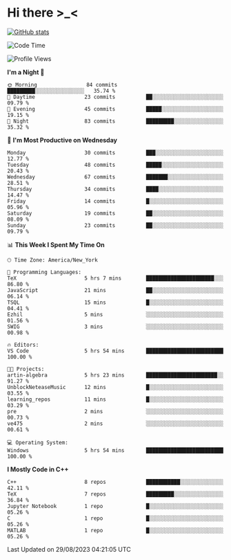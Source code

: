 # Hi there \>_<

[![GitHub stats](https://github-readme-stats.vercel.app/api?username=ARessegetesStery&show_icons=true&theme=transparent)](https://github.com/anuraghazra/github-readme-stats)

<!--START_SECTION:waka-->
![Code Time](http://img.shields.io/badge/Code%20Time-266%20hrs%2023%20mins-blue)

![Profile Views](http://img.shields.io/badge/Profile%20Views-3-blue)

**I'm a Night 🦉** 

```text
🌞 Morning                84 commits          █████████░░░░░░░░░░░░░░░░   35.74 % 
🌆 Daytime                23 commits          ██░░░░░░░░░░░░░░░░░░░░░░░   09.79 % 
🌃 Evening                45 commits          █████░░░░░░░░░░░░░░░░░░░░   19.15 % 
🌙 Night                  83 commits          █████████░░░░░░░░░░░░░░░░   35.32 % 
```
📅 **I'm Most Productive on Wednesday** 

```text
Monday                   30 commits          ███░░░░░░░░░░░░░░░░░░░░░░   12.77 % 
Tuesday                  48 commits          █████░░░░░░░░░░░░░░░░░░░░   20.43 % 
Wednesday                67 commits          ███████░░░░░░░░░░░░░░░░░░   28.51 % 
Thursday                 34 commits          ████░░░░░░░░░░░░░░░░░░░░░   14.47 % 
Friday                   14 commits          █░░░░░░░░░░░░░░░░░░░░░░░░   05.96 % 
Saturday                 19 commits          ██░░░░░░░░░░░░░░░░░░░░░░░   08.09 % 
Sunday                   23 commits          ██░░░░░░░░░░░░░░░░░░░░░░░   09.79 % 
```


📊 **This Week I Spent My Time On** 

```text
🕑︎ Time Zone: America/New_York

💬 Programming Languages: 
TeX                      5 hrs 7 mins        ██████████████████████░░░   86.80 % 
JavaScript               21 mins             ██░░░░░░░░░░░░░░░░░░░░░░░   06.14 % 
TSQL                     15 mins             █░░░░░░░░░░░░░░░░░░░░░░░░   04.41 % 
Ezhil                    5 mins              ░░░░░░░░░░░░░░░░░░░░░░░░░   01.56 % 
SWIG                     3 mins              ░░░░░░░░░░░░░░░░░░░░░░░░░   00.98 % 

🔥 Editors: 
VS Code                  5 hrs 54 mins       █████████████████████████   100.00 % 

🐱‍💻 Projects: 
artin-algebra            5 hrs 23 mins       ███████████████████████░░   91.27 % 
UnblockNeteaseMusic      12 mins             █░░░░░░░░░░░░░░░░░░░░░░░░   03.55 % 
learning_repos           11 mins             █░░░░░░░░░░░░░░░░░░░░░░░░   03.29 % 
pre                      2 mins              ░░░░░░░░░░░░░░░░░░░░░░░░░   00.73 % 
ve475                    2 mins              ░░░░░░░░░░░░░░░░░░░░░░░░░   00.61 % 

💻 Operating System: 
Windows                  5 hrs 54 mins       █████████████████████████   100.00 % 
```

**I Mostly Code in C++** 

```text
C++                      8 repos             ███████████░░░░░░░░░░░░░░   42.11 % 
TeX                      7 repos             █████████░░░░░░░░░░░░░░░░   36.84 % 
Jupyter Notebook         1 repo              █░░░░░░░░░░░░░░░░░░░░░░░░   05.26 % 
C                        1 repo              █░░░░░░░░░░░░░░░░░░░░░░░░   05.26 % 
MATLAB                   1 repo              █░░░░░░░░░░░░░░░░░░░░░░░░   05.26 % 
```




 Last Updated on 29/08/2023 04:21:05 UTC
<!--END_SECTION:waka-->
